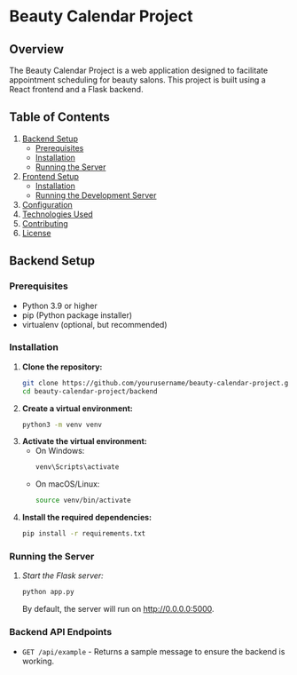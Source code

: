 # Beauty Calendar Project

## Overview

The Beauty Calendar Project is a web application designed to facilitate appointment scheduling for beauty salons. This project is built using a React frontend and a Flask backend. 

## Table of Contents

1. [Backend Setup](#backend-setup)
    - [Prerequisites](#prerequisites)
    - [Installation](#installation)
    - [Running the Server](#running-the-server)
2. [Frontend Setup](#frontend-setup)
    - [Installation](#installation-1)
    - [Running the Development Server](#running-the-development-server)
3. [Configuration](#configuration)
4. [Technologies Used](#technologies-used)
5. [Contributing](#contributing)
6. [License](#license)

## Backend Setup

### Prerequisites

- Python 3.9 or higher
- pip (Python package installer)
- virtualenv (optional, but recommended)

### Installation

1. **Clone the repository:**
   ```sh
   git clone https://github.com/yourusername/beauty-calendar-project.git
   cd beauty-calendar-project/backend

2. **Create a virtual environment:**
   ```sh
   python3 -m venv venv

3. **Activate the virtual environment:**
   - On Windows:
      ```sh
      venv\Scripts\activate
   - On macOS/Linux:
      ```sh
      source venv/bin/activate
4. **Install the required dependencies:**
   ```sh
   pip install -r requirements.txt
### Running the Server
1. *Start the Flask server:*
   ```sh
   python app.py
   ````
   By default, the server will run on http://0.0.0.0:5000.
### Backend API Endpoints
- `GET /api/example` - Returns a sample message to ensure the backend is working.